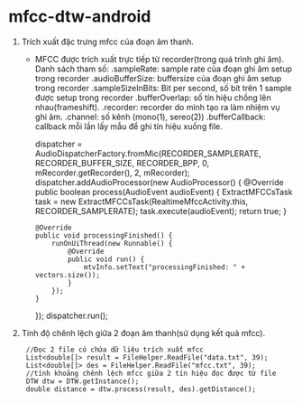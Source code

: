 # mfcc-dtw-android
1. Trích xuất đặc trưng mfcc của đoạn âm thanh.
    - MFCC được trích xuất trực tiếp từ recorder(trong quá trình ghi âm).
    Danh sách tham số:
    .sampleRate: sample rate của đoạn ghi âm setup trong recorder
    .audioBufferSize: buffersize của đoạn ghi âm setup trong recorder
    .sampleSizeInBits: Bit per second, số bít trên 1 sample được setup trong recorder
    .bufferOverlap: số tín hiệu chồng lên nhau(frameshift).
    .recorder: recorder do mình tạo ra làm nhiệm vụ ghi âm.
    .channel: số kênh (mono(1), sereo(2))
    .bufferCallback: callback mỗi lần lấy mẫu để ghi tín hiệu xuống file.
    

        dispatcher = AudioDispatcherFactory.fromMic(RECORDER_SAMPLERATE, RECORDER_BUFFER_SIZE, RECORDER_BPP,
                0, mRecorder.getRecorder(), 2, mRecorder);
        dispatcher.addAudioProcessor(new AudioProcessor() {
            @Override
            public boolean process(AudioEvent audioEvent) {
                ExtractMFCCsTask task = new ExtractMFCCsTask(RealtimeMfccActivity.this, RECORDER_SAMPLERATE);
                task.execute(audioEvent);
                return true;
            }

          @Override
          public void processingFinished() {
              runOnUiThread(new Runnable() {
                  @Override
                  public void run() {
                      mtvInfo.setText("processingFinished: " + vectors.size());
                  }
              });
          }
        });
        dispatcher.run();

    
2. Tính độ chênh lệch giữa 2 đoạn âm thanh(sử dụng kết quả mfcc).
        
        //Đọc 2 file có chứa dữ liệu trích xuất mfcc
        List<double[]> result = FileHelper.ReadFile("data.txt", 39);
        List<double[]> des = FileHelper.ReadFile("mfcc.txt", 39);
        //tính khoảng chênh lệch mfcc giữa 2 tín hiệu đọc được từ file
        DTW dtw = DTW.getInstance();
        double distance = dtw.process(result, des).getDistance();
